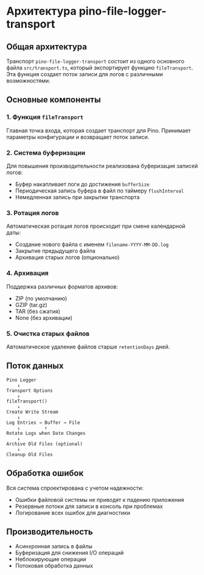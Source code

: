 # Архитектура pino-file-logger-transport

## Общая архитектура

Транспорт `pino-file-logger-transport` состоит из одного основного файла `src/transport.ts`, который экспортирует функцию `fileTransport`. Эта функция создает поток записи для логов с различными возможностями.

## Основные компоненты

### 1. Функция `fileTransport`
Главная точка входа, которая создает транспорт для Pino. Принимает параметры конфигурации и возвращает поток записи.

### 2. Система буферизации
Для повышения производительности реализована буферизация записей логов:
- Буфер накапливает логи до достижения `bufferSize`
- Периодическая запись буфера в файл по таймеру `flushInterval`
- Немедленная запись при закрытии транспорта

### 3. Ротация логов
Автоматическая ротация логов происходит при смене календарной даты:
- Создание нового файла с именем `filename-YYYY-MM-DD.log`
- Закрытие предыдущего файла
- Архивация старых логов (опционально)

### 4. Архивация
Поддержка различных форматов архивов:
- ZIP (по умолчанию)
- GZIP (tar.gz)
- TAR (без сжатия)
- None (без архивации)

### 5. Очистка старых файлов
Автоматическое удаление файлов старше `retentionDays` дней.

## Поток данных

```
Pino Logger
    ↓
Transport Options
    ↓
fileTransport()
    ↓
Create Write Stream
    ↓
Log Entries → Buffer → File
    ↓         ↑
Rotate Logs when Date Changes
    ↓
Archive Old Files (optional)
    ↓
Cleanup Old Files
```

## Обработка ошибок

Вся система спроектирована с учетом надежности:
- Ошибки файловой системы не приводят к падению приложения
- Резервные потоки для записи в консоль при проблемах
- Логирование всех ошибок для диагностики

## Производительность

- Асинхронная запись в файлы
- Буферизация для снижения I/O операций
- Неблокирующие операции
- Потоковая обработка данных